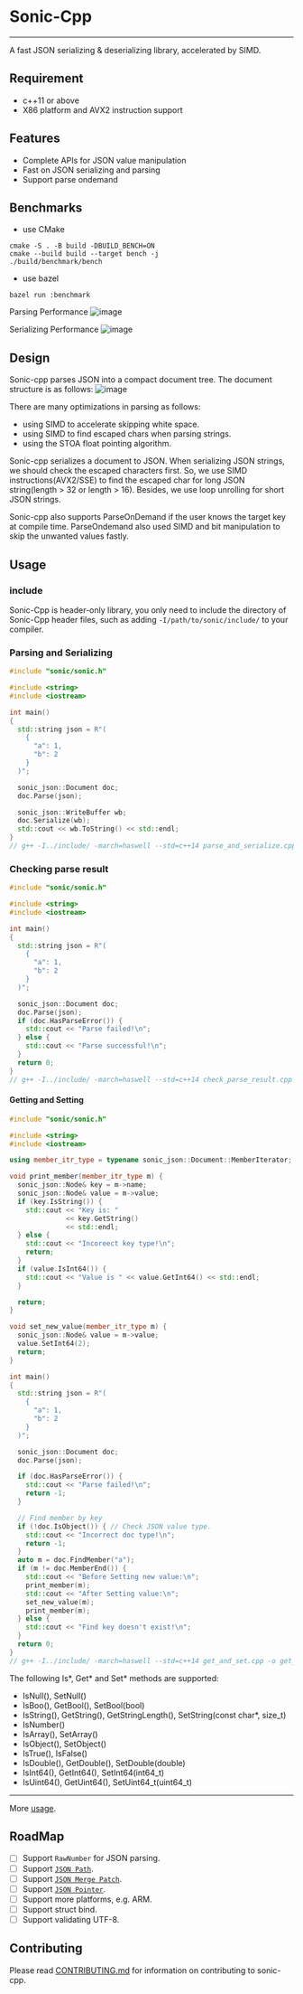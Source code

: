 # Sonic-Cpp
----
A fast JSON serializing & deserializing library, accelerated by SIMD.

## Requirement
- c++11 or above
- X86 platform and AVX2 instruction support

## Features
- Complete APIs for JSON value manipulation
- Fast on JSON serializing and parsing
- Support parse ondemand

## Benchmarks


- use CMake
```
cmake -S . -B build -DBUILD_BENCH=ON
cmake --build build --target bench -j
./build/benchmark/bench
```

- use bazel
```
bazel run :benchmark
```

Parsing Performance
![image](docs/images/parse.png)

Serializing Performance
![image](docs/images/serialize.png)

## Design

Sonic-cpp parses JSON into a compact document tree. The document structure is as follows:
![image](docs/images/dom.jpg)

There are many optimizations in parsing as follows:
- using SIMD to accelerate skipping white space.
- using SIMD to find escaped chars when parsing strings.
- using the STOA float pointing algorithm.

Sonic-cpp serializes a document to JSON. When serializing JSON strings, we should check the escaped characters first. So, we use SIMD instructions(AVX2/SSE) to find the escaped char for long JSON string(length > 32 or length > 16). Besides, we use loop unrolling for short JSON strings.

Sonic-cpp also supports ParseOnDemand if the user knows the target key at compile time. ParseOndemand also used SIMD and bit manipulation to skip the unwanted values fastly.

## Usage
### include
Sonic-Cpp is header-only library, you only need to include the directory of
Sonic-Cpp header files, such as adding `-I/path/to/sonic/include/` to your
compiler.

### Parsing and Serializing
```c++
#include "sonic/sonic.h"

#include <string>
#include <iostream>

int main()
{
  std::string json = R"(
    {
      "a": 1,
      "b": 2
    }
  )";

  sonic_json::Document doc;
  doc.Parse(json);

  sonic_json::WriteBuffer wb;
  doc.Serialize(wb);
  std::cout << wb.ToString() << std::endl;
}
// g++ -I../include/ -march=haswell --std=c++14 parse_and_serialize.cpp -o parse_and_serialize
```

### Checking parse result
```c++
#include "sonic/sonic.h"

#include <string>
#include <iostream>

int main()
{
  std::string json = R"(
    {
      "a": 1,
      "b": 2
    }
  )";

  sonic_json::Document doc;
  doc.Parse(json);
  if (doc.HasParseError()) {
    std::cout << "Parse failed!\n";
  } else {
    std::cout << "Parse successful!\n";
  }
  return 0;
}
// g++ -I../include/ -march=haswell --std=c++14 check_parse_result.cpp -o check_parse_result
```

#### Getting and Setting
```c++
#include "sonic/sonic.h"

#include <string>
#include <iostream>

using member_itr_type = typename sonic_json::Document::MemberIterator;

void print_member(member_itr_type m) {
  sonic_json::Node& key = m->name;
  sonic_json::Node& value = m->value;
  if (key.IsString()) {
    std::cout << "Key is: "
              << key.GetString()
              << std::endl;
  } else {
    std::cout << "Incoreect key type!\n";
    return;
  }
  if (value.IsInt64()) {
    std::cout << "Value is " << value.GetInt64() << std::endl;
  }

  return;
}

void set_new_value(member_itr_type m) {
  sonic_json::Node& value = m->value;
  value.SetInt64(2);
  return;
}

int main()
{
  std::string json = R"(
    {
      "a": 1,
      "b": 2
    }
  )";

  sonic_json::Document doc;
  doc.Parse(json);

  if (doc.HasParseError()) {
    std::cout << "Parse failed!\n";
    return -1;
  }

  // Find member by key
  if (!doc.IsObject()) { // Check JSON value type.
    std::cout << "Incorrect doc type!\n";
    return -1;
  }
  auto m = doc.FindMember("a");
  if (m != doc.MemberEnd()) {
    std::cout << "Before Setting new value:\n";
    print_member(m);
    std::cout << "After Setting value:\n";
    set_new_value(m);
    print_member(m);
  } else {
    std::cout << "Find key doesn't exist!\n";
  }
  return 0;
}
// g++ -I../include/ -march=haswell --std=c++14 get_and_set.cpp -o get_and_set
```
The following Is\*, Get\* and Set\* methods are supported:
- IsNull(), SetNull()
- IsBoo(), GetBool(), SetBool(bool)
- IsString(), GetString(), GetStringLength(), SetString(const char*, size_t)
- IsNumber()
- IsArray(), SetArray()
- IsObject(), SetObject()
- IsTrue(), IsFalse()
- IsDouble(), GetDouble(), SetDouble(double)
- IsInt64(), GetInt64(), SetInt64(int64_t)
- IsUint64(), GetUint64(), SetUint64_t(uint64_t)

----
More [usage](docs/usage.md).

## RoadMap
* [ ] Support `RawNumber` for JSON parsing.
* [ ] Support [`JSON Path`](https://datatracker.ietf.org/wg/jsonpath/about/).
* [ ] Support [`JSON Merge Patch`](https://www.rfc-editor.org/rfc/rfc7396).
* [ ] Support [`JSON Pointer`](https://datatracker.ietf.org/doc/html/rfc6901).
* [ ] Support more platforms, e.g. ARM.
* [ ] Support struct bind.
* [ ] Support validating UTF-8.

## Contributing
Please read [CONTRIBUTING.md](CONTRIBUTING.md) for information on contributing to sonic-cpp.

